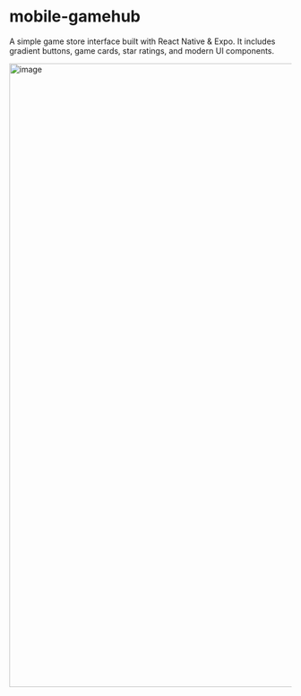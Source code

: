# mobile-gamehub
A simple game store interface built with React Native &amp; Expo. It includes gradient buttons, game cards, star ratings, and modern UI components.


<img width="540" height="1114" alt="image" src="https://github.com/user-attachments/assets/94cbb971-d5a0-4255-8305-6f78176b3e89" />
